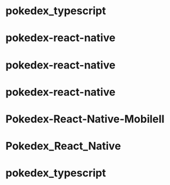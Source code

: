 # pokedex_typescript
# pokedex-react-native
# pokedex-react-native
# pokedex-react-native
# Pokedex-React-Native-MobileII
# Pokedex_React_Native
# pokedex_typescript
